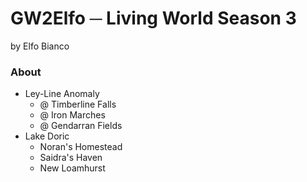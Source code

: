 # GW2Elfo ─ Living World Season 3
by Elfo Bianco

### About
* Ley-Line Anomaly
  * @ Timberline Falls
  * @ Iron Marches
  * @ Gendarran Fields
* Lake Doric
  * Noran's Homestead
  * Saidra's Haven
  * New Loamhurst
